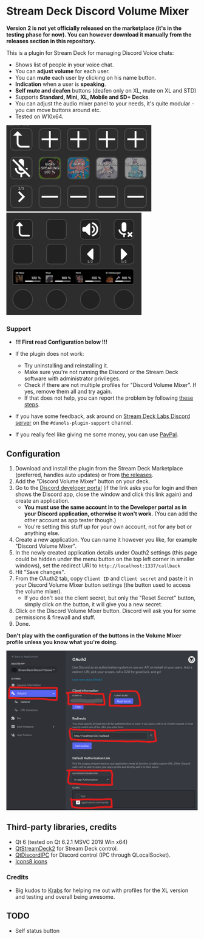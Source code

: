 # Stream Deck Discord Volume Mixer
**Version 2 is not yet officially released on the marketplace (it's in the testing phase for now). You can however download it manually from the releases section in this repository.**

This is a plugin for Stream Deck for managing Discord Voice chats:
* Shows list of people in your voice chat.
* You can **adjust volume** for each user.
* You can **mute** each user by clicking on his name button.
* **Indication** when a user is **speaking**.
* **Self mute and deafen** buttons (deafen only on XL, mute on XL and STD)
* Supports **Standard, Mini, XL, Mobile and SD+ Decks**.
* You can adjust the audio mixer panel to your needs, it's quite modular - you can move buttons around etc.
* Tested on W10x64.

![](etc/sshot.png)
![](etc/sshot2.png)

### Support
* **!!! First read Configuration below !!!**
* If the plugin does not work:
   * Try uninstalling and reinstalling it.
   * Make sure you're not running the Discord or the Stream Deck software with administrator privileges.
   * Check if there are not multiple profiles for "Discord Volume Mixer". If yes, remove them all and try again.
   * If that does not help, you can report the problem by following [these steps](DIAGNOSTICS.md).

* If you have some feedback, ask around on [Stream Deck Labs Discord server](https://discord.com/invite/294BQE6Xdp) on the `#danols-plugin-support` channel.
* If you really feel like giving me some money, you can use [PayPal](https://www.paypal.com/donate/?hosted_button_id=QZC5P67TBTRX6).

## Configuration
1. Download and install the plugin from the Stream Deck Marketplace (preferred, handles auto updates) or from [the releases](https://github.com/CZDanol/StreamDeck-DiscordVolumeMixer2/releases).
2. Add the "Discord Volume Mixer" button on your deck.
3. Go to the [Discord developer portal](https://discordapp.com/developers) (if the link asks you for login and then shows the Discord app, close the window and click this link again) and create an application.
   * **You must use the same account in to the Developer portal as in your Discord application, otherwise it won't work.** (You can add the other account as app tester though.)
   * You're setting this stuff up for your own account, not for any bot or anything else.
4. Create a new application. You can name it however you like, for example "Discord Volume Mixer".
5. In the newly created application details under Oauth2 settings (this page could be hidden under the menu button on the top left corner in smaller windows), set the redirect URI to `http://localhost:1337/callback`
6. Hit "Save changes".
7. From the OAuth2 tab, copy `Client ID` and `Client secret` and paste it in your Discord Volume Mixer button settings (the button used to access the volume mixer).
   * If you don't see the client secret, but only the "Reset Secret" button, simply click on the button, it will give you a new secret.
8. Click on the Discord Volume Mixer button. Discord will ask you for some permissions & firewall and stuff.
9. Done.

**Don't play with the configuration of the buttons in the Volume Mixer profile unless you know what you're doing.**

![](etc/oauth.png)

## Third-party libraries, credits
* Qt 6 (tested on Qt 6.2.1 MSVC 2019 Win x64)
* [QtStreamDeck2](https://github.com/CZDanol/QtStreamDeck2) for Stream Deck control.
* [QtDiscordIPC](https://github.com/CZDanol/QtDiscordIPC/) for Discord control (IPC through QLocalSocket).
* [Icons8 icons](https://icons8.com/)

### Credits
* Big kudos to [Krabs](https://github.com/krabs-github) for helping me out with profiles for the XL version and testing and overall being awesome.

## TODO
* Self status button
